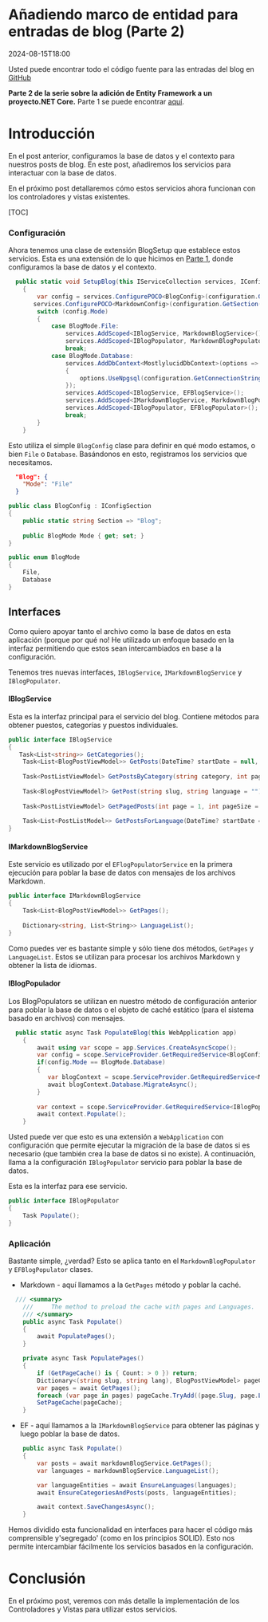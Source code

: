 # Añadiendo marco de entidad para entradas de blog (Parte 2)

<!--category-- ASP.NET, Entity Framework -->
<datetime class="hidden">2024-08-15T18:00</datetime>

Usted puede encontrar todo el código fuente para las entradas del blog en [GitHub](https://github.com/scottgal/mostlylucidweb/tree/main/Mostlylucid/Blog)

**Parte 2 de la serie sobre la adición de Entity Framework a un proyecto.NET Core.**
Parte 1 se puede encontrar [aquí](/blog/addingentityframeworkforblogpostspt1).

# Introducción

En el post anterior, configuramos la base de datos y el contexto para nuestros posts de blog. En este post, añadiremos los servicios para interactuar con la base de datos.

En el próximo post detallaremos cómo estos servicios ahora funcionan con los controladores y vistas existentes.

[TOC]

### Configuración

Ahora tenemos una clase de extensión BlogSetup que establece estos servicios. Esta es una extensión de lo que hicimos en [Parte 1](/blog/addingentityframeworkforblogpostspt1), donde configuramos la base de datos y el contexto.

```csharp
  public static void SetupBlog(this IServiceCollection services, IConfiguration configuration)
    {
        var config = services.ConfigurePOCO<BlogConfig>(configuration.GetSection(BlogConfig.Section));
       services.ConfigurePOCO<MarkdownConfig>(configuration.GetSection(MarkdownConfig.Section));
        switch (config.Mode)
        {
            case BlogMode.File:
                services.AddScoped<IBlogService, MarkdownBlogService>();
                services.AddScoped<IBlogPopulator, MarkdownBlogPopulator>();
                break;
            case BlogMode.Database:
                services.AddDbContext<MostlylucidDbContext>(options =>
                {
                    options.UseNpgsql(configuration.GetConnectionString("DefaultConnection"));
                });
                services.AddScoped<IBlogService, EFBlogService>();
                services.AddScoped<IMarkdownBlogService, MarkdownBlogPopulator>();
                services.AddScoped<IBlogPopulator, EFBlogPopulator>();
                break;
        }
    }
```

Esto utiliza el simple `BlogConfig` clase para definir en qué modo estamos, o bien `File` o `Database`. Basándonos en esto, registramos los servicios que necesitamos.

```json
  "Blog": {
    "Mode": "File"
  }
```

```csharp
public class BlogConfig : IConfigSection
{
    public static string Section => "Blog";
    
    public BlogMode Mode { get; set; }
}

public enum BlogMode
{
    File,
    Database
}
```

## Interfaces

Como quiero apoyar tanto el archivo como la base de datos en esta aplicación (porque por qué no! He utilizado un enfoque basado en la interfaz permitiendo que estos sean intercambiados en base a la configuración.

Tenemos tres nuevas interfaces, `IBlogService`, `IMarkdownBlogService` y `IBlogPopulator`.

#### IBlogService

Esta es la interfaz principal para el servicio del blog. Contiene métodos para obtener puestos, categorías y puestos individuales.

```csharp
public interface IBlogService
{
   Task<List<string>> GetCategories();
    Task<List<BlogPostViewModel>> GetPosts(DateTime? startDate = null, string category = "");
    
    Task<PostListViewModel> GetPostsByCategory(string category, int page = 1, int pageSize = 10, string language = BaseService.EnglishLanguage);
    
    Task<BlogPostViewModel?> GetPost(string slug, string language = "");
    
    Task<PostListViewModel> GetPagedPosts(int page = 1, int pageSize = 10, string language = BaseService.EnglishLanguage);
    
    Task<List<PostListModel>> GetPostsForLanguage(DateTime? startDate = null, string category = "", string language = BaseService.EnglishLanguage);
}
```

#### IMarkdownBlogService

Este servicio es utilizado por el `EFlogPopulatorService` en la primera ejecución para poblar la base de datos con mensajes de los archivos Markdown.

```csharp
public interface IMarkdownBlogService
{
    Task<List<BlogPostViewModel>> GetPages();
    
    Dictionary<string, List<String>> LanguageList();
}
```

Como puedes ver es bastante simple y sólo tiene dos métodos, `GetPages` y `LanguageList`. Estos se utilizan para procesar los archivos Markdown y obtener la lista de idiomas.

#### IBlogPopulador

Los BlogPopulators se utilizan en nuestro método de configuración anterior para poblar la base de datos o el objeto de caché estático (para el sistema basado en archivos) con mensajes.

```csharp
  public static async Task PopulateBlog(this WebApplication app)
    {
        await using var scope = app.Services.CreateAsyncScope();
        var config = scope.ServiceProvider.GetRequiredService<BlogConfig>();
        if(config.Mode == BlogMode.Database)
        {
           var blogContext = scope.ServiceProvider.GetRequiredService<MostlylucidDbContext>();
           await blogContext.Database.MigrateAsync();
        }
    
        var context = scope.ServiceProvider.GetRequiredService<IBlogPopulator>();
        await context.Populate();
    }
```

Usted puede ver que esto es una extensión a `WebApplication` con configuración que permite ejecutar la migración de la base de datos si es necesario (que también crea la base de datos si no existe). A continuación, llama a la configuración `IBlogPopulator` servicio para poblar la base de datos.

Esta es la interfaz para ese servicio.

```csharp
public interface IBlogPopulator
{
    Task Populate();
}
```

### Aplicación

Bastante simple, ¿verdad? Esto se aplica tanto en el `MarkdownBlogPopulator` y `EFBlogPopulator` clases.

- Markdown - aquí llamamos a la `GetPages` método y poblar la caché.

```csharp
  /// <summary>
    ///     The method to preload the cache with pages and Languages.
    /// </summary>
    public async Task Populate()
    {
        await PopulatePages();
    }

    private async Task PopulatePages()
    {
        if (GetPageCache() is { Count: > 0 }) return;
        Dictionary<(string slug, string lang), BlogPostViewModel> pageCache = new();
        var pages = await GetPages();
        foreach (var page in pages) pageCache.TryAdd((page.Slug, page.Language), page);
        SetPageCache(pageCache);
    }
```

- EF - aquí llamamos a la `IMarkdownBlogService` para obtener las páginas y luego poblar la base de datos.

```csharp
    public async Task Populate()
    {
        var posts = await markdownBlogService.GetPages();
        var languages = markdownBlogService.LanguageList();

        var languageEntities = await EnsureLanguages(languages);
        await EnsureCategoriesAndPosts(posts, languageEntities);

        await context.SaveChangesAsync();
    }

```

Hemos dividido esta funcionalidad en interfaces para hacer el código más comprensible y'segregado' (como en los principios SOLID). Esto nos permite intercambiar fácilmente los servicios basados en la configuración.

# Conclusión

En el próximo post, veremos con más detalle la implementación de los Controladores y Vistas para utilizar estos servicios.